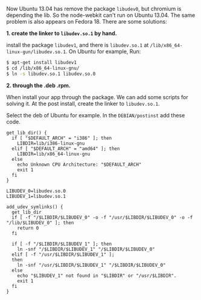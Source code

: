 Now Ubuntu 13.04 has remove the package `libudev0`, but chromium is depending the lib. So the node-webkit can't run on Ubuntu 13.04. The same problem is also appears on Fedora 18. There are some solutions:

**1. create the linker to `libudev.so.1` by hand.**

install the package `libudev1`, and there is `libudev.so.1` at `/lib/x86_64-linux-gun/libudev.so.1`. On Ubuntu for example, Run:

````bash
$ apt-get install libudev1
$ cd /lib/x86_64-linux-gnu/
$ ln -s libudev.so.1 libudev.so.0
````

**2. through the .deb .rpm.**

When install your app through the package. We can add some scripts for solving it. At the post install, create the linker to `libudev.so.1`.  

Select the deb of Ubuntu for example. In the `DEBIAN/postinst` add these code. 

````shell
get_lib_dir() {
  if [ "$DEFAULT_ARCH" = "i386" ]; then
    LIBDIR=lib/i386-linux-gnu
  elif [ "$DEFAULT_ARCH" = "amd64" ]; then
    LIBDIR=lib/x86_64-linux-gnu
  else
    echo Unknown CPU Architecture: "$DEFAULT_ARCH"
    exit 1
  fi
}

LIBUDEV_0=libudev.so.0
LIBUDEV_1=libudev.so.1

add_udev_symlinks() {
  get_lib_dir
  if [ -f "/$LIBDIR/$LIBUDEV_0" -o -f "/usr/$LIBDIR/$LIBUDEV_0" -o -f "/lib/$LIBUDEV_0" ]; then
    return 0
  fi

  if [ -f "/$LIBDIR/$LIBUDEV_1" ]; then
    ln -snf "/$LIBDIR/$LIBUDEV_1" "/$LIBDIR/$LIBUDEV_0"
  elif [ -f "/usr/$LIBDIR/$LIBUDEV_1" ];
  then
    ln -snf "/usr/$LIBDIR/$LIBUDEV_1" "/$LIBDIR/$LIBUDEV_0"
  else
    echo "$LIBUDEV_1" not found in "$LIBDIR" or "/usr/$LIBDIR".
    exit 1
  fi
}

````